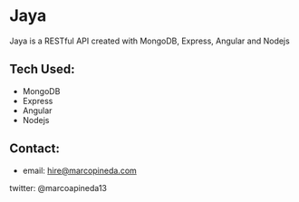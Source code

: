 # Jaya

Jaya is a RESTful API created with MongoDB, Express, Angular and Nodejs

## Tech Used:

* MongoDB
* Express
* Angular
* Nodejs

## Contact:

* email: hire@marcopineda.com

twitter:
@marcoapineda13
